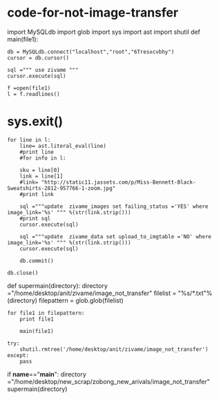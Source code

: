 code-for-not-image-transfer
===========================

import MySQLdb
import glob
import sys
import ast
import shutil
def main(file1):
    
    db = MySQLdb.connect("localhost","root","6Tresxcvbhy")
    cursor = db.cursor()

    sql =""" use zivame """
    cursor.execute(sql)

    f =open(file1)
    l = f.readlines()   
  
   # sys.exit()
    for line in l:
        line= ast.literal_eval(line)
        #print line
        #for info in l:
            
        sku = line[0]
        link = line[1]
        #link= "http://static11.jassets.com/p/Miss-Bennett-Black-Sweatshirts-2812-957766-1-zoom.jpg"
        #print link
        
        sql ="""update  zivame_images set failing_status ='YES' where image_link='%s' """ %(str(link.strip()))
        #print sql
        cursor.execute(sql)

        sql ="""update  zivame_data set upload_to_imgtable ='NO' where image_link='%s' """ %(str(link.strip()))
        cursor.execute(sql)   

        db.commit()

    db.close()
 

def supermain(directory):
    directory ="/home/desktop/anit/zivame/image_not_transfer"
    filelist = "%s/*.txt"%(directory)
    filepattern = glob.glob(filelist)

    
    for file1 in filepattern:
        print file1
        
        main(file1)

    try:
        shutil.rmtree('/home/desktop/anit/zivame/image_not_transfer')
    except:
        pass



if __name__=="__main__":
    directory ="/home/desktop/new_scrap/zobong_new_arivals/image_not_transfer"
    supermain(directory)
